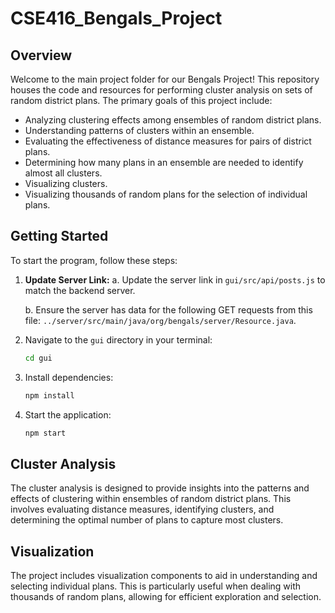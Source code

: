 # CSE416_Bengals_Project

## Overview

Welcome to the main project folder for our Bengals Project! This repository houses the code and resources for performing cluster analysis on sets of random district plans. The primary goals of this project include:

- Analyzing clustering effects among ensembles of random district plans.
- Understanding patterns of clusters within an ensemble.
- Evaluating the effectiveness of distance measures for pairs of district plans.
- Determining how many plans in an ensemble are needed to identify almost all clusters.
- Visualizing clusters.
- Visualizing thousands of random plans for the selection of individual plans.

## Getting Started

To start the program, follow these steps:

1. **Update Server Link:**
    a. Update the server link in `gui/src/api/posts.js` to match the backend server.

    b. Ensure the server has data for the following GET requests from this file: `../server/src/main/java/org/bengals/server/Resource.java`.

2. Navigate to the `gui` directory in your terminal:

    ```bash
    cd gui
    ```

3. Install dependencies:

    ```bash
    npm install
    ```

4. Start the application:

    ```bash
    npm start
    ```

## Cluster Analysis

The cluster analysis is designed to provide insights into the patterns and effects of clustering within ensembles of random district plans. This involves evaluating distance measures, identifying clusters, and determining the optimal number of plans to capture most clusters.

## Visualization

The project includes visualization components to aid in understanding and selecting individual plans. This is particularly useful when dealing with thousands of random plans, allowing for efficient exploration and selection.
